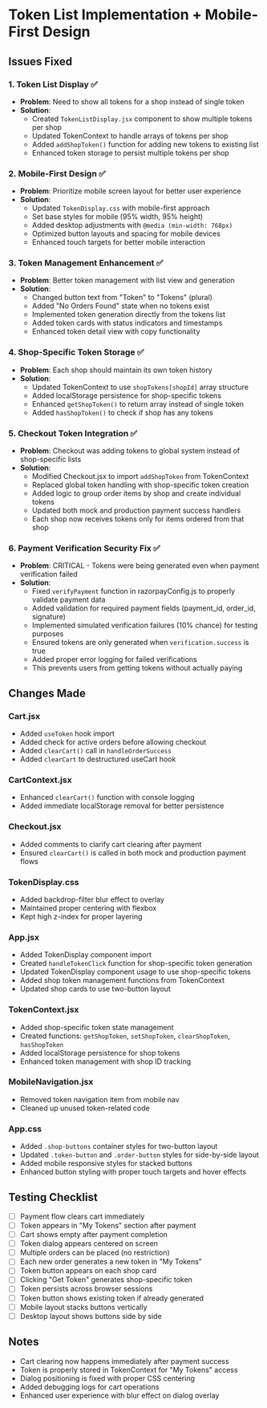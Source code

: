 # Token List Implementation + Mobile-First Design

## Issues Fixed

### 1. Token List Display ✅
- **Problem**: Need to show all tokens for a shop instead of single token
- **Solution**:
  - Created `TokenListDisplay.jsx` component to show multiple tokens per shop
  - Updated TokenContext to handle arrays of tokens per shop
  - Added `addShopToken()` function for adding new tokens to existing list
  - Enhanced token storage to persist multiple tokens per shop

### 2. Mobile-First Design ✅
- **Problem**: Prioritize mobile screen layout for better user experience
- **Solution**:
  - Updated `TokenDisplay.css` with mobile-first approach
  - Set base styles for mobile (95% width, 95% height)
  - Added desktop adjustments with `@media (min-width: 768px)`
  - Optimized button layouts and spacing for mobile devices
  - Enhanced touch targets for better mobile interaction

### 3. Token Management Enhancement ✅
- **Problem**: Better token management with list view and generation
- **Solution**:
  - Changed button text from "Token" to "Tokens" (plural)
  - Added "No Orders Found" state when no tokens exist
  - Implemented token generation directly from the tokens list
  - Added token cards with status indicators and timestamps
  - Enhanced token detail view with copy functionality

### 4. Shop-Specific Token Storage ✅
- **Problem**: Each shop should maintain its own token history
- **Solution**:
  - Updated TokenContext to use `shopTokens[shopId]` array structure
  - Added localStorage persistence for shop-specific tokens
  - Enhanced `getShopToken()` to return array instead of single token
  - Added `hasShopToken()` to check if shop has any tokens

### 5. Checkout Token Integration ✅
- **Problem**: Checkout was adding tokens to global system instead of shop-specific lists
- **Solution**:
  - Modified Checkout.jsx to import `addShopToken` from TokenContext
  - Replaced global token handling with shop-specific token creation
  - Added logic to group order items by shop and create individual tokens
  - Updated both mock and production payment success handlers
  - Each shop now receives tokens only for items ordered from that shop

### 6. Payment Verification Security Fix ✅
- **Problem**: CRITICAL - Tokens were being generated even when payment verification failed
- **Solution**:
  - Fixed `verifyPayment` function in razorpayConfig.js to properly validate payment data
  - Added validation for required payment fields (payment_id, order_id, signature)
  - Implemented simulated verification failures (10% chance) for testing purposes
  - Ensured tokens are only generated when `verification.success` is true
  - Added proper error logging for failed verifications
  - This prevents users from getting tokens without actually paying

## Changes Made

### Cart.jsx
- Added `useToken` hook import
- Added check for active orders before allowing checkout
- Added `clearCart()` call in `handleOrderSuccess`
- Added `clearCart` to destructured useCart hook

### CartContext.jsx
- Enhanced `clearCart()` function with console logging
- Added immediate localStorage removal for better persistence

### Checkout.jsx
- Added comments to clarify cart clearing after payment
- Ensured `clearCart()` is called in both mock and production payment flows

### TokenDisplay.css
- Added backdrop-filter blur effect to overlay
- Maintained proper centering with flexbox
- Kept high z-index for proper layering

### App.jsx
- Added TokenDisplay component import
- Created `handleTokenClick` function for shop-specific token generation
- Updated TokenDisplay component usage to use shop-specific tokens
- Added shop token management functions from TokenContext
- Updated shop cards to use two-button layout

### TokenContext.jsx
- Added shop-specific token state management
- Created functions: `getShopToken`, `setShopToken`, `clearShopToken`, `hasShopToken`
- Added localStorage persistence for shop tokens
- Enhanced token management with shop ID tracking

### MobileNavigation.jsx
- Removed token navigation item from mobile nav
- Cleaned up unused token-related code

### App.css
- Added `.shop-buttons` container styles for two-button layout
- Updated `.token-button` and `.order-button` styles for side-by-side layout
- Added mobile responsive styles for stacked buttons
- Enhanced button styling with proper touch targets and hover effects

## Testing Checklist

- [ ] Payment flow clears cart immediately
- [ ] Token appears in "My Tokens" section after payment
- [ ] Cart shows empty after payment completion
- [ ] Token dialog appears centered on screen
- [ ] Multiple orders can be placed (no restriction)
- [ ] Each new order generates a new token in "My Tokens"
- [ ] Token button appears on each shop card
- [ ] Clicking "Get Token" generates shop-specific token
- [ ] Token persists across browser sessions
- [ ] Token button shows existing token if already generated
- [ ] Mobile layout stacks buttons vertically
- [ ] Desktop layout shows buttons side by side

## Notes

- Cart clearing now happens immediately after payment success
- Token is properly stored in TokenContext for "My Tokens" access
- Dialog positioning is fixed with proper CSS centering
- Added debugging logs for cart operations
- Enhanced user experience with blur effect on dialog overlay
